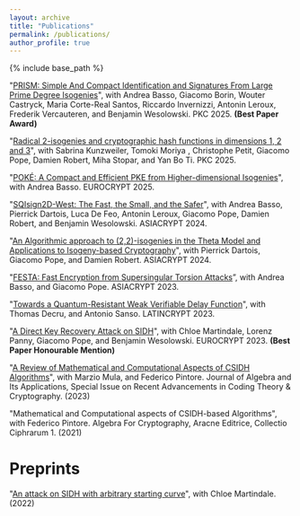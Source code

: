 ```yaml
---
layout: archive
title: "Publications"
permalink: /publications/
author_profile: true
---
```

{% include base_path %}

"[PRISM: Simple And Compact Identification and Signatures From Large Prime Degree Isogenies](https://eprint.iacr.org/2025/135)", with Andrea Basso, Giacomo Borin, Wouter Castryck, Maria Corte-Real Santos, Riccardo Invernizzi, Antonin Leroux, Frederik Vercauteren, and Benjamin Wesolowski. PKC 2025. **(Best Paper Award)**

"[Radical 2-isogenies and cryptographic hash functions in dimensions 1, 2 and 3](https://eprint.iacr.org/2024/1732)", with Sabrina Kunzweiler, Tomoki Moriya , Christophe Petit, Giacomo Pope, Damien Robert, Miha Stopar, and Yan Bo Ti. PKC 2025.

"[POKÉ: A Compact and Efficient PKE from Higher-dimensional Isogenies](https://eprint.iacr.org/2024/624)", with Andrea Basso. EUROCRYPT 2025. 

"[SQIsign2D-West: The Fast, the Small, and the Safer](https://eprint.iacr.org/2024/760)", with Andrea Basso, Pierrick Dartois, Luca De Feo, Antonin Leroux, Giacomo Pope, Damien Robert, and Benjamin Wesolowski. ASIACRYPT 2024.

"[An Algorithmic approach to (2,2)-isogenies in the Theta Model and Applications to Isogeny-based Cryptography](https://eprint.iacr.org/2023/1747)", with Pierrick Dartois, Giacomo Pope, and Damien Robert. ASIACRYPT 2024.

"[FESTA: Fast Encryption from Supersingular Torsion Attacks](https://eprint.iacr.org/2023/660)”, with Andrea Basso, and Giacomo Pope. ASIACRYPT 2023. 

"[Towards a Quantum-Resistant Weak Verifiable Delay Function](https://eprint.iacr.org/2023/1197)", with Thomas Decru, and Antonio Sanso. LATINCRYPT 2023. 

"[A Direct Key Recovery Attack on SIDH](https://eprint.iacr.org/2023/640)", with Chloe Martindale, Lorenz Panny, Giacomo Pope, and Benjamin Wesolowski. EUROCRYPT 2023. **(Best Paper Honourable Mention)**

"[A Review of Mathematical and Computational Aspects of CSIDH Algorithms](https://www.worldscientific.com/doi/10.1142/S0219498825300028?srsltid=AfmBOoq4pHDxS0NyrehniM6GUnxwbcaz0nIb_oShNcXIfnajiVxFEVnD)", with Marzio Mula, and Federico Pintore. Journal of Algebra and Its Applications, Special Issue on Recent Advancements in Coding Theory & Cryptography. (2023) 

"Mathematical and Computational aspects of CSIDH-based Algorithms", with Federico Pintore. Algebra For Cryptography, Aracne Editrice, Collectio Ciphrarum 1. (2021)

Preprints
======

"[An attack on SIDH with arbitrary starting curve](https://eprint.iacr.org/2022/1026)", with Chloe Martindale. (2022)



<!-- ---
layout: archive
title: "Publications"
permalink: /publications/
author_profile: true
---

{% if site.author.googlescholar %}
  <div class="wordwrap">You can also find my articles on <a href="{{site.author.googlescholar}}">my Google Scholar profile</a>.</div>
{% endif %}

{% include base_path %} -->

<!-- New style rendering if publication categories are defined -->
<!-- {% if site.publication_category %}
  {% for category in site.publication_category  %}
    {% assign title_shown = false %}
    {% for post in site.publications reversed %}
      {% if post.category != category[0] %}
        {% continue %}
      {% endif %}
      {% unless title_shown %}
        <h2>{{ category[1].title }}</h2><hr />
        {% assign title_shown = true %}
      {% endunless %}
      {% include archive-single.html %}
    {% endfor %}
  {% endfor %}
{% else %}
  {% for post in site.publications reversed %}
    {% include archive-single.html %}
  {% endfor %}
{% endif %} -->






